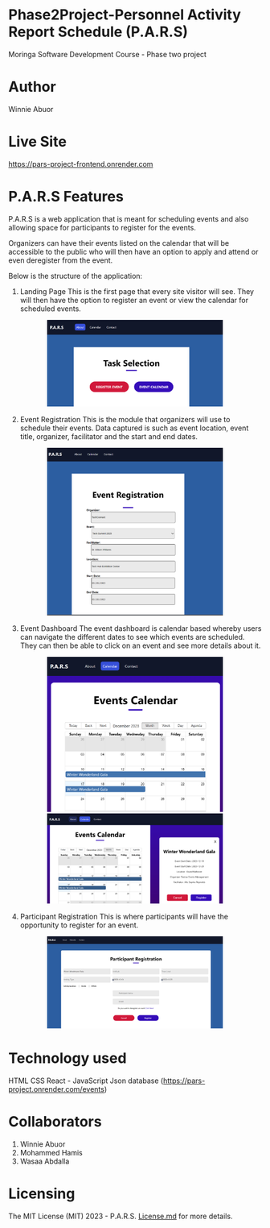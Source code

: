 # Phase2Project-Personnel Activity Report Schedule (P.A.R.S)
Moringa Software Development Course - Phase two project

# Author
Winnie Abuor

# Live Site

https://pars-project-frontend.onrender.com

# P.A.R.S Features
P.A.R.S is a web application that is meant for scheduling events and also allowing space for participants to register for the events.

Organizers can have their events listed on the calendar that will be accessible to the public who will then have an option to apply and attend or even deregister from the event.

Below is the structure of the application:

1. Landing Page
   This is the first page that every site visitor will see. They will then have the option to register an event or view the calendar for scheduled events.

<p align="center">
  <img src="./src/assets/Home.png" width="350" title="Landing Page">
</p>

2. Event Registration
   This is the module that organizers will use to schedule their events. Data captured is such as event location, event title, organizer, facilitator and the start and end dates.

<p align="center">
  <img src="./src/assets/EventRegistration.png" width="350" title="hover text">
</p>

3. Event Dashboard
   The event dashboard is calendar based whereby users can navigate the different dates to see which events are scheduled. They can then be able to click on an event and see more details about it.

<p align="center">
  <img src="./src/assets/CalendarPage.png" width="350" title="hover text">
  <img src="./src/assets/CalendarPageDetails.png" width="350" alt="accessibility text">
</p>

4. Participant Registration
   This is where participants will have the opportunity to register for an event.

<p align="center">
  <img src="./src/assets/ParticipantRegistration.png" width="350" title="event dashboard">
</p>

# Technology used
HTML
CSS
React - JavaScript
Json database (https://pars-project.onrender.com/events)

# Collaborators
1. Winnie Abuor
2. Mohammed Hamis
3. Wasaa Abdalla

# Licensing
The MIT License (MIT) 2023 - P.A.R.S. <a href="./License.md" >License.md</a> for more details.

